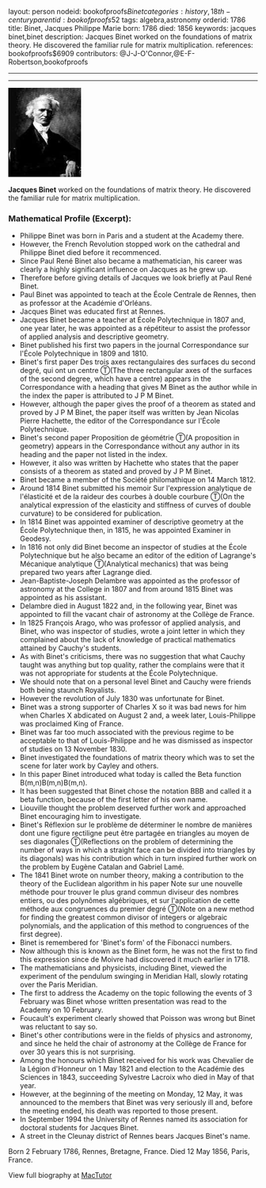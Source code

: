 layout: person
nodeid: bookofproofs$Binet
categories: history,18th-century
parentid: bookofproofs$52
tags: algebra,astronomy
orderid: 1786
title: Binet, Jacques Philippe Marie
born: 1786
died: 1856
keywords: jacques binet,binet
description: Jacques Binet worked on the foundations of matrix theory. He discovered the familiar rule for matrix multiplication.
references: bookofproofs$6909
contributors: @J-J-O'Connor,@E-F-Robertson,bookofproofs

---



---

![Binet.jpg](https://github.com/bookofproofs/bookofproofs.github.io/blob/main/_sources/_assets/images/portraits/Binet.jpg?raw=true)

**Jacques Binet** worked on the foundations of matrix theory. He discovered the familiar rule for matrix multiplication.

### Mathematical Profile (Excerpt):
* Philippe Binet was born in Paris and a student at the Academy there.
* However, the French Revolution stopped work on the cathedral and Philippe Binet died before it recommenced.
* Since Paul René Binet also became a mathematician, his career was clearly a highly significant influence on Jacques as he grew up.
* Therefore before giving details of Jacques we look briefly at Paul René Binet.
* Paul Binet was appointed to teach at the École Centrale de Rennes, then as professor at the Académie d'Orléans.
* Jacques Binet was educated first at Rennes.
* Jacques Binet became a teacher at École Polytechnique in 1807 and, one year later, he was appointed as a répétiteur to assist the professor of applied analysis and descriptive geometry.
* Binet published his first two papers in the journal Correspondance sur l'École Polytechnique in 1809 and 1810.
* Binet's first paper Des trois axes rectangulaires des surfaces du second degré, qui ont un centre Ⓣ(The three rectangular axes of the surfaces of the second degree, which have a centre) appears in the Correspondance with a heading that gives M Binet as the author while in the index the paper is attributed to J P M Binet.
* However, although the paper gives the proof of a theorem as stated and proved by J P M Binet, the paper itself was written by Jean Nicolas Pierre Hachette, the editor of the Correspondance sur l'École Polytechnique.
* Binet's second paper Proposition de géométrie Ⓣ(A proposition in geometry) appears in the Correspondance without any author in its heading and the paper not listed in the index.
* However, it also was written by Hachette who states that the paper consists of a theorem as stated and proved by J P M Binet.
* Binet became a member of the Société philomathique on 14 March 1812.
* Around 1814 Binet submitted his memoir Sur l'expression analytique de l'élasticité et de la raideur des courbes à double courbure Ⓣ(On the analytical expression of the elasticity and stiffness of curves of double curvature) to be considered for publication.
* In 1814 Binet was appointed examiner of descriptive geometry at the École Polytechnique then, in 1815, he was appointed Examiner in Geodesy.
* In 1816 not only did Binet become an inspector of studies at the École Polytechnique but he also became an editor of the edition of Lagrange's Mécanique analytique Ⓣ(Analytical mechanics) that was being prepared two years after Lagrange died.
* Jean-Baptiste-Joseph Delambre was appointed as the professor of astronomy at the College in 1807 and from around 1815 Binet was appointed as his assistant.
* Delambre died in August 1822 and, in the following year, Binet was appointed to fill the vacant chair of astronomy at the Collège de France.
* In 1825 François Arago, who was professor of applied analysis, and Binet, who was inspector of studies, wrote a joint letter in which they complained about the lack of knowledge of practical mathematics attained by Cauchy's students.
* As with Binet's criticisms, there was no suggestion that what Cauchy taught was anything but top quality, rather the complains were that it was not appropriate for students at the École Polytechnique.
* We should note that on a personal level Binet and Cauchy were friends both being staunch Royalists.
* However the revolution of July 1830 was unfortunate for Binet.
* Binet was a strong supporter of Charles X so it was bad news for him when Charles X abdicated on August 2 and, a week later, Louis-Philippe was proclaimed King of France.
* Binet was far too much associated with the previous regime to be acceptable to that of Louis-Philippe and he was dismissed as inspector of studies on 13 November 1830.
* Binet investigated the foundations of matrix theory which was to set the scene for later work by Cayley and others.
* In this paper Binet introduced what today is called the Beta function B(m,n)B(m,n)B(m,n).
* It has been suggested that Binet chose the notation BBB and called it a beta function, because of the first letter of his own name.
* Liouville thought the problem deserved further work and approached Binet encouraging him to investigate.
* Binet's Réflexion sur le problème de déterminer le nombre de manières dont une figure rectiligne peut être partagée en triangles au moyen de ses diagonales Ⓣ(Reflections on the problem of determining the number of ways in which a straight face can be divided into triangles by its diagonals) was his contribution which in turn inspired further work on the problem by Eugène Catalan and Gabriel Lamé.
* The 1841 Binet wrote on number theory, making a contribution to the theory of the Euclidean algorithm in his paper Note sur une nouvelle méthode pour trouver le plus grand commun diviseur des nombres entiers, ou des polynômes algébriques, et sur l'application de cette méthode aux congruences du premier degré Ⓣ(Note on a new method for finding the greatest common divisor of integers or algebraic polynomials, and the application of this method to congruences of the first degree).
* Binet is remembered for 'Binet's form' of the Fibonacci numbers.
* Now although this is known as the Binet form, he was not the first to find this expression since de Moivre had discovered it much earlier in 1718.
* The mathematicians and physicists, including Binet, viewed the experiment of the pendulum swinging in Meridian Hall, slowly rotating over the Paris Meridian.
* The first to address the Academy on the topic following the events of 3 February was Binet whose written presentation was read to the Academy on 10 February.
* Foucault's experiment clearly showed that Poisson was wrong but Binet was reluctant to say so.
* Binet's other contributions were in the fields of physics and astronomy, and since he held the chair of astronomy at the Collège de France for over 30 years this is not surprising.
* Among the honours which Binet received for his work was Chevalier de la Légion d'Honneur on 1 May 1821 and election to the Académie des Sciences in 1843, succeeding Sylvestre Lacroix who died in May of that year.
* However, at the beginning of the meeting on Monday, 12 May, it was announced to the members that Binet was very seriously ill and, before the meeting ended, his death was reported to those present.
* In September 1994 the University of Rennes named its association for doctoral students for Jacques Binet.
* A street in the Cleunay district of Rennes bears Jacques Binet's name.

Born 2 February 1786, Rennes, Bretagne, France. Died 12 May 1856, Paris, France.

View full biography at [MacTutor](https://mathshistory.st-andrews.ac.uk/Biographies/Binet/)

